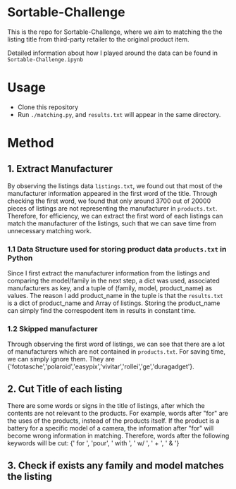 # Sortable-Challenge
This is the repo for Sortable-Challenge, where we aim to matching the the listing title from third-party retailer to the original product item.

Detailed information about how I played around the data can be found in <code>Sortable-Challenge.ipynb</code>

# Usage
* Clone this repository
* Run <code>./matching.py</code>, and <code>results.txt</code> will appear in the same directory.

# Method

## 1. Extract Manufacturer

By observing the listings data <code>listings.txt</code>, we found out that most of the manufacturer information appeared in the first word of the title. Through checking the first word, we found that only around 3700 out of 20000 pieces of listings are not representing the manufacturer in <code>products.txt</code>. Therefore, for efficiency, we can extract the first word of each listings can match the manufacturer of the listings, such that we can save time from unnecessary matching work.

### 1.1 Data Structure used for storing product data <code>products.txt</code> in Python

Since I first extract the manufacturer information from the listings and comparing the model/family in the next step, a dict was used, associated manufacturers as key, and a tuple of (family, model, product_name) as values. The reason I add product_name in the tuple is that the <code>results.txt</code> is a dict of product_name and Array of listings. Storing the product_name can simply find the correspodent item in results in constant time.

### 1.2 Skipped manufacturer

Through observing the first word of listings, we can see that there are a lot of manufacturers which are not contained in <code>products.txt</code>. For saving time, we can simply ignore them. They are {'fototasche','polaroid','easypix','vivitar','rollei','ge','duragadget'}.

## 2. Cut Title of each listing

There are some words or signs in the title of listings, after which the contents are not relevant to the products. For example, words after "for" are the uses of the products, instead of the products itself. If the product is a battery for a specific model of a camera, the information after "for" will become wrong information in matching. Therefore, words after the following keywords will be cut:
{' for ', 'pour', ' with ', ' w/ ', ' + ', ' & '}

## 3. Check if exists any family and model matches the listing

